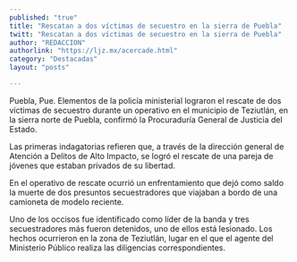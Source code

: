 ```yaml
---
published: "true"
title: "Rescatan a dos víctimas de secuestro en la sierra de Puebla"
twitt: "Rescatan a dos víctimas de secuestro en la sierra de Puebla"
author: "REDACCION"
authorlink: "https://ljz.mx/acercade.html"
category: "Destacadas"
layout: "posts"

---
```



  Puebla, Pue. Elementos de la policía ministerial lograron el rescate de dos víctimas de secuestro durante un operativo en el municipio de Teziutlán, en la sierra norte de Puebla, confirmó la Procuraduría General de Justicia del Estado.



  Las primeras indagatorias refieren que, a través de la dirección general de Atención a Delitos de Alto Impacto, se logró el rescate de una pareja de jóvenes que estaban privados de su libertad.



  En el operativo de rescate ocurrió un enfrentamiento que dejó como saldo la muerte de dos presuntos secuestradores que viajaban a bordo de una camioneta de modelo reciente.



  Uno de los occisos fue identificado como líder de la banda y tres secuestradores más fueron detenidos, uno de ellos está lesionado. Los hechos ocurrieron en la zona de Teziutlán, lugar en el que el agente del Ministerio Público realiza las diligencias correspondientes.

